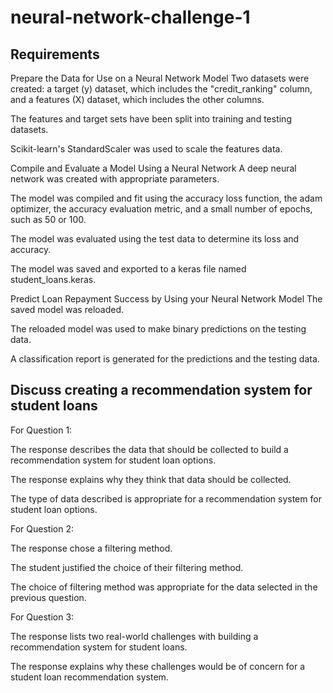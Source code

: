 # neural-network-challenge-1

## Requirements

Prepare the Data for Use on a Neural Network Model
Two datasets were created: a target (y) dataset, which includes the "credit_ranking" column, and a features (X) dataset, which includes the other columns. 

The features and target sets have been split into training and testing datasets.

Scikit-learn's StandardScaler was used to scale the features data. 

Compile and Evaluate a Model Using a Neural Network
A deep neural network was created with appropriate parameters. 

The model was compiled and fit using the accuracy loss function, the adam optimizer, the accuracy evaluation metric, and a small number of epochs, such as 50 or 100. 

The model was evaluated using the test data to determine its loss and accuracy. 

The model was saved and exported to a keras file named student_loans.keras.

Predict Loan Repayment Success by Using your Neural Network Model 
The saved model was reloaded.

The reloaded model was used to make binary predictions on the testing data. 

A classification report is generated for the predictions and the testing data. 

## Discuss creating a recommendation system for student loans
For Question 1:

The response describes the data that should be collected to build a recommendation system for student loan options.

The response explains why they think that data should be collected.

The type of data described is appropriate for a recommendation system for student loan options.

For Question 2:

The response chose a filtering method.

The student justified the choice of their filtering method.

The choice of filtering method was appropriate for the data selected in the previous question.

For Question 3:

The response lists two real-world challenges with building a recommendation system for student loans.

The response explains why these challenges would be of concern for a student loan recommendation system.